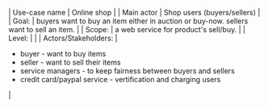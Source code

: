 | Use-case name | Online shop |
| Main actor | Shop users (buyers/sellers) |
| Goal: | buyers want to buy an item either in auction or buy-now. sellers want to sell an item. |
| Scope: | a web service for product's sell/buy. |
| Level: | |
| Actors/Stakeholders: |<ul><li>buyer - want to buy items</li><li>seller - want to sell their items</li><li>service managers - to keep fairness between buyers and sellers</li><li>credit card/paypal service - vertification and charging users</li></ul> |


